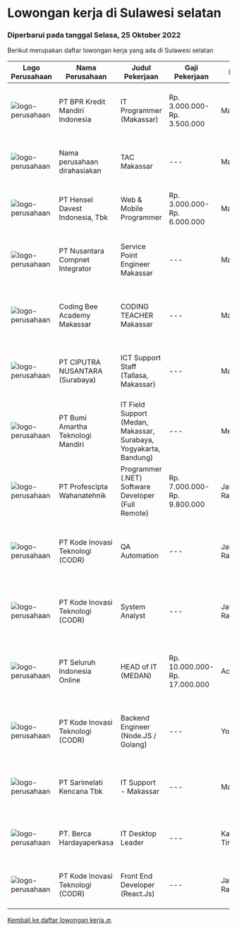
  # Lowongan kerja di Sulawesi selatan

  ### Diperbarui pada tanggal Selasa, 25 Oktober 2022

  Berikut merupakan daftar lowongan kerja yang ada di Sulawesi selatan

  |Logo Perusahaan | Nama Perusahaan | Judul Pekerjaan | Gaji Pekerjaan | Lokasi | Deskripsi | Tanggal diunggah | Pranala |
  | -------------- | --------------- | --------------- | --------- | --------- | -------------- | ------- | ----------- |
  |![logo-perusahaan](https://image-service-cdn.seek.com.au/982897e204ff91e7230df06e11e2165e5d5113c7/ee4dce1061f3f616224767ad58cb2fc751b8d2dc)|PT BPR Kredit Mandiri Indonesia|IT Programmer (Makassar)|Rp. 3.000.000-Rp. 3.500.000|Makassar|1. Lulusan dari Teknik/system Informatika.2. Mengerti mengenai jaringan komputer minimal Local Area Network dan akses internet.3. Mengerti mengenai...|Minggu, 23 Oktober 2022|https://www.jobstreet.co.id/id/job/it-programmer-makassar-4067380?token=0~0f6cee0c-dc3f-4a3e-9e71-9c942abbd924&sectionRank=1&jobId=jobstreet-id-job-4067380|
|![logo-perusahaan](https://i.ibb.co/sqvTCh9/112815900-stock-vector-no-image-available-icon-flat-vector.webp)|Nama perusahaan dirahasiakan|TAC Makassar|---|Makassar|Deskripsi pekerjaan: Monitoring alert Metro-E Monitoring alert CCTV &amp; WIFI Troubleshoot perangkat CCTV, Jaringan FO, Metro-E Troubleshoot...|Sabtu, 22 Oktober 2022|https://www.jobstreet.co.id/id/job/tac-makassar-4066100?token=0~0f6cee0c-dc3f-4a3e-9e71-9c942abbd924&sectionRank=2&jobId=jobstreet-id-job-4066100|
|![logo-perusahaan](https://image-service-cdn.seek.com.au/4b7144cb6b457731b0550005e5a810050d5e2d3b/ee4dce1061f3f616224767ad58cb2fc751b8d2dc)|PT Hensel Davest Indonesia, Tbk|Web & Mobile Programmer|Rp. 3.000.000-Rp. 6.000.000|Makassar|Kualifikasi : Pendidikan minimal S1 dari Informasi Teknologi atau Sistem Informasi Memiliki pengalaman minimal 5 Tahun di posisi yang sama Menguasai...|Sabtu, 22 Oktober 2022|https://www.jobstreet.co.id/id/job/web-mobile-programmer-4066179?token=0~0f6cee0c-dc3f-4a3e-9e71-9c942abbd924&sectionRank=3&jobId=jobstreet-id-job-4066179|
|![logo-perusahaan](https://image-service-cdn.seek.com.au/faf1379cb2f8ff5c87162dc20c60c0d2f63dba1c/ee4dce1061f3f616224767ad58cb2fc751b8d2dc)|PT Nusantara Compnet Integrator|Service Point Engineer Makassar|---|Makassar|Kualifikasi: Pendidikan minimal S1 Teknik Komputer, Ilmu Komputer, Teknik Informatika atau Ilmu Komputer lainnya Memiliki pengalaman bekerja minimal 2...|Rabu, 19 Oktober 2022|https://www.jobstreet.co.id/id/job/service-point-engineer-makassar-4054797?token=0~0f6cee0c-dc3f-4a3e-9e71-9c942abbd924&sectionRank=4&jobId=jobstreet-id-job-4054797|
|![logo-perusahaan](https://image-service-cdn.seek.com.au/4759faa8c9bbcb4660beae4eebf4ba9e03ea670d/ee4dce1061f3f616224767ad58cb2fc751b8d2dc)|Coding Bee Academy Makassar|CODING TEACHER Makassar|---|Makassar|Job Description and Responsibilities: Teach children (age 5-18 years old) basic computing and programming lessons through games and interactive...|Rabu, 19 Oktober 2022|https://www.jobstreet.co.id/id/job/coding-teacher-makassar-4062163?token=0~0f6cee0c-dc3f-4a3e-9e71-9c942abbd924&sectionRank=5&jobId=jobstreet-id-job-4062163|
|![logo-perusahaan](https://image-service-cdn.seek.com.au/8b575314dc0740730932af86db6368b95a04fc02/ee4dce1061f3f616224767ad58cb2fc751b8d2dc)|PT CIPUTRA NUSANTARA (Surabaya)|ICT Support Staff (Tallasa, Makassar)|---|Makassar|Uraian Tugas,1.      Melakukan troubelshoot atas seluruh perangkat keras maupun perangkat lunak yang digunakan2.      Memahami dan dapat menyelesaikan...|Selasa, 18 Oktober 2022|https://www.jobstreet.co.id/id/job/ict-support-staff-tallasa-makassar-4071420?token=0~0f6cee0c-dc3f-4a3e-9e71-9c942abbd924&sectionRank=6&jobId=jobstreet-id-job-4071420|
|![logo-perusahaan](https://image-service-cdn.seek.com.au/3f8501eb9d791012bb592c57fc8065efc5d6ea2a/ee4dce1061f3f616224767ad58cb2fc751b8d2dc)|PT Bumi Amartha Teknologi Mandiri|IT Field Support (Medan, Makassar, Surabaya, Yogyakarta, Bandung)|---|Medan|Qualications : Minimum diploma degree in Computer Science, similar technical field of study or equivalent practical experience Experience as IT Field...|Jumat, 14 Oktober 2022|https://www.jobstreet.co.id/id/job/it-field-support-medan-makassar-surabaya-yogyakarta-bandung-4068499?token=0~0f6cee0c-dc3f-4a3e-9e71-9c942abbd924&sectionRank=7&jobId=jobstreet-id-job-4068499|
|![logo-perusahaan](https://image-service-cdn.seek.com.au/4663f64cab4371d33d6297cc71eeb065c9b02be8/ee4dce1061f3f616224767ad58cb2fc751b8d2dc)|PT Profescipta Wahanatehnik|Programmer (.NET)  Software Developer (Full Remote)|Rp. 7.000.000-Rp. 9.800.000|Jakarta Raya|Responsibilities : Full Remote. Any candidates across Indonesia are welcome, Develop efficient code based on Functional requirements from business...|Selasa, 18 Oktober 2022|https://www.jobstreet.co.id/id/job/programmer-.net-software-developer-full-remote-4070990?token=0~0f6cee0c-dc3f-4a3e-9e71-9c942abbd924&sectionRank=8&jobId=jobstreet-id-job-4070990|
|![logo-perusahaan](https://image-service-cdn.seek.com.au/f9a43488fb6cd9c390e0bc30837cba2409c40d5b/ee4dce1061f3f616224767ad58cb2fc751b8d2dc)|PT Kode Inovasi Teknologi (CODR)|QA Automation|---|Jakarta Raya|Minimum Requirements: Candidates must possess at least a Bachelor's Degree in Engineering (Computer/Telecommunication), Computer Science/Information...|Senin, 17 Oktober 2022|https://www.jobstreet.co.id/id/job/qa-automation-4069524?token=0~0f6cee0c-dc3f-4a3e-9e71-9c942abbd924&sectionRank=9&jobId=jobstreet-id-job-4069524|
|![logo-perusahaan](https://image-service-cdn.seek.com.au/6d97a4ffe0f325e8e84b260a2064eead4009eff7/ee4dce1061f3f616224767ad58cb2fc751b8d2dc)|PT Kode Inovasi Teknologi (CODR)|System Analyst|---|Jakarta Raya|Job Desc - Conduct business and user requirements analysis- Develop, analyze, prioritize, and organize requirement specifications, data mapping,...|Selasa, 11 Oktober 2022|https://www.jobstreet.co.id/id/job/system-analyst-4063264?token=0~0f6cee0c-dc3f-4a3e-9e71-9c942abbd924&sectionRank=10&jobId=jobstreet-id-job-4063264|
|![logo-perusahaan](https://image-service-cdn.seek.com.au/c768f0670f8f8212da7de609b6af9d0b2e5134cc/ee4dce1061f3f616224767ad58cb2fc751b8d2dc)|PT Seluruh Indonesia Online|HEAD of IT  (MEDAN)|Rp. 10.000.000-Rp. 17.000.000|Aceh|Memiliki pengalaman leadership sebagai Manager sebelumnya.Back End Engineer1. Memiliki pengalaman dalam membangun RESTful APIs2. Menguasai bahasa...|Jumat, 07 Oktober 2022|https://www.jobstreet.co.id/id/job/head-of-it-medan-4058716?token=0~0f6cee0c-dc3f-4a3e-9e71-9c942abbd924&sectionRank=11&jobId=jobstreet-id-job-4058716|
|![logo-perusahaan](https://image-service-cdn.seek.com.au/6d97a4ffe0f325e8e84b260a2064eead4009eff7/ee4dce1061f3f616224767ad58cb2fc751b8d2dc)|PT Kode Inovasi Teknologi (CODR)|Backend Engineer (Node.JS / Golang)|---|Yogyakarta|Requirements: Candidate must possess at least Bachelor's Degree in Engineering (Computer/Telecommunication), Computer Science/Information Technology...|Kamis, 06 Oktober 2022|https://www.jobstreet.co.id/id/job/backend-engineer-node.js-golang-4046510?token=0~0f6cee0c-dc3f-4a3e-9e71-9c942abbd924&sectionRank=12&jobId=jobstreet-id-job-4046510|
|![logo-perusahaan](https://image-service-cdn.seek.com.au/c3b7ba6190e22e5e4fdbef2273440da00322a6cc/ee4dce1061f3f616224767ad58cb2fc751b8d2dc)|PT Sarimelati Kencana Tbk|IT Support - Makassar|---|Makassar|Deskripsi Pekerjaan: Monitoring, merespon, menganalisa serta menindaklanjuti masalah yang masuk ke IT Support Menyelesaikan dan memprioritaskan...|Kamis, 29 September 2022|https://www.jobstreet.co.id/id/job/it-support-makassar-4049021?token=0~0f6cee0c-dc3f-4a3e-9e71-9c942abbd924&sectionRank=13&jobId=jobstreet-id-job-4049021|
|![logo-perusahaan](https://image-service-cdn.seek.com.au/6a76252207cfed561e664c874d4631f4aefd8409/ee4dce1061f3f616224767ad58cb2fc751b8d2dc)|PT. Berca Hardayaperkasa|IT Desktop Leader|---|Kalimantan Timur|Responsibilities: Analyzing, diagnosing, and installation to several areas including desktop hardware, operating systems, active directory,...|Jumat, 30 September 2022|https://www.jobstreet.co.id/id/job/it-desktop-leader-4050596?token=0~0f6cee0c-dc3f-4a3e-9e71-9c942abbd924&sectionRank=14&jobId=jobstreet-id-job-4050596|
|![logo-perusahaan](https://image-service-cdn.seek.com.au/f9a43488fb6cd9c390e0bc30837cba2409c40d5b/ee4dce1061f3f616224767ad58cb2fc751b8d2dc)|PT Kode Inovasi Teknologi (CODR)|Front End Developer (React.Js)|---|Jakarta Raya|We are currently looking for a Yogyakarta/Jakarta-based candidate to fill in as a Front End Developer in our company, with these following...|Selasa, 27 September 2022|https://www.jobstreet.co.id/id/job/front-end-developer-react.js-4046535?token=0~0f6cee0c-dc3f-4a3e-9e71-9c942abbd924&sectionRank=15&jobId=jobstreet-id-job-4046535|


  [Kembali ke daftar lowongan kerja 🔙](../README.md#daftar-lowongan-kerja)
  